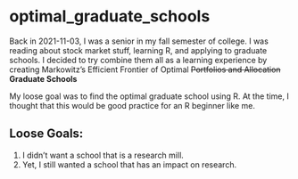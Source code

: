 # optimal_graduate_schools
 
Back in 2021-11-03, I was a senior in my fall semester of college. I was reading about stock market stuff, learning R, and applying to graduate schools. I decided to try combine them all as a learning experience by creating Markowitz’s Efficient Frontier of Optimal ~~Portfolios and Allocation~~ **Graduate Schools**

My loose goal was to find the optimal graduate school using R. At the time, I thought that this would be good practice for an R beginner like me.

## Loose Goals:
1. I didn’t want a school that is a research mill.
2. Yet, I still wanted a school that has an impact on research.
